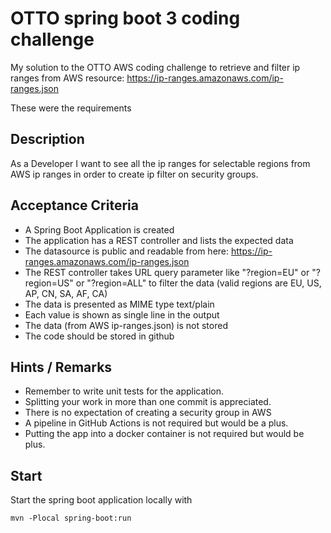 # OTTO spring boot 3 coding challenge 
My solution to the OTTO AWS coding challenge to retrieve and filter ip ranges from AWS resource: https://ip-ranges.amazonaws.com/ip-ranges.json

These were the requirements

## Description

As a Developer I want to see all the ip ranges for selectable regions from AWS ip ranges
in order to create ip filter on security groups.

## Acceptance Criteria

* A Spring Boot Application is created
* The application has a REST controller and lists the expected data
* The datasource is public and readable from here: https://ip-ranges.amazonaws.com/ip-ranges.json
* The REST controller takes URL query parameter like "?region=EU" or "?region=US" or "?region=ALL" to filter the data (valid regions are EU, US, AP, CN, SA, AF, CA)
* The data is presented as MIME type text/plain
* Each value is shown as single line in the output
* The data (from AWS ip-ranges.json) is not stored
* The code should be stored in github

## Hints / Remarks

* Remember to write unit tests for the application.
* Splitting your work in more than one commit is appreciated.
* There is no expectation of creating a security group in AWS
* A pipeline in GitHub Actions is not required but would be a plus.
* Putting the app into a docker container is not required but would be plus.

## Start
Start the spring boot application locally with
```
mvn -Plocal spring-boot:run
```


